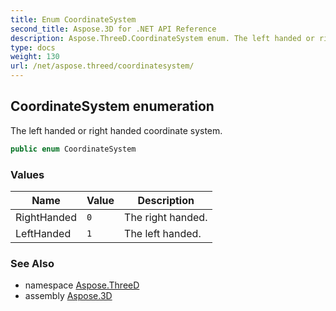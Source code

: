 ```yaml
---
title: Enum CoordinateSystem
second_title: Aspose.3D for .NET API Reference
description: Aspose.ThreeD.CoordinateSystem enum. The left handed or right handed coordinate system
type: docs
weight: 130
url: /net/aspose.threed/coordinatesystem/
---
```

## CoordinateSystem enumeration

The left handed or right handed coordinate system.

```csharp
public enum CoordinateSystem
```

### Values

| Name | Value | Description |
| --- | --- | --- |
| RightHanded | `0` | The right handed. |
| LeftHanded | `1` | The left handed. |

### See Also

* namespace [Aspose.ThreeD](../../aspose.threed/)
* assembly [Aspose.3D](../../)


